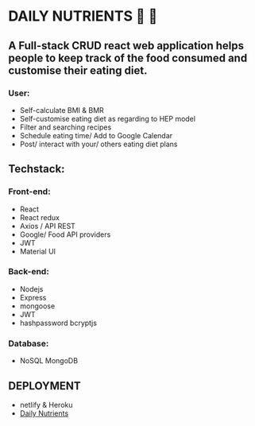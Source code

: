 # DAILY NUTRIENTS 🍛 🍎

## A Full-stack CRUD react web application helps people to keep track of the food consumed and customise their eating diet.




### User:

- Self-calculate BMI & BMR
- Self-customise eating diet as regarding to HEP model
- Filter and searching recipes
- Schedule eating time/ Add to Google Calendar
- Post/ interact with your/ others eating diet plans

## Techstack:

### Front-end:

- React
- React redux
- Axios / API REST
- Google/ Food API providers
- JWT
- Material UI

### Back-end:

- Nodejs
- Express
- mongoose
- JWT
- hashpassword bcryptjs

### Database:

- NoSQL MongoDB


## DEPLOYMENT

- netlify & Heroku
- [Daily Nutrients](https://daily-nutrients.netlify.app)
